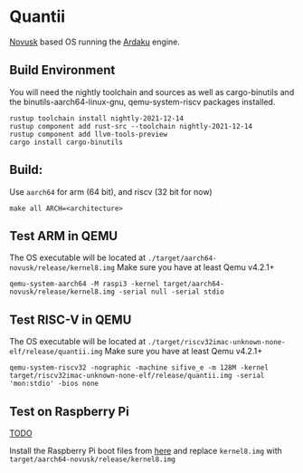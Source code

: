 # Quantii
[Novusk](https://github.com/NathanMcMillan54/novusk/) based OS running the
[Ardaku](https://github.com/ardaku/ardaku/) engine.

## Build Environment
You will need the nightly toolchain and sources as well as cargo-binutils and
the binutils-aarch64-linux-gnu, qemu-system-riscv packages installed.

```commandline
rustup toolchain install nightly-2021-12-14
rustup component add rust-src --toolchain nightly-2021-12-14
rustup component add llvm-tools-preview
cargo install cargo-binutils
```

## Build:

Use ``aarch64`` for arm (64 bit), and riscv (32 bit for now)

```commandline
make all ARCH=<architecture>
```

## Test ARM in QEMU
The OS executable will be located at ``./target/aarch64-novusk/release/kernel8.img``
Make sure you have at least Qemu v4.2.1+

```commandline
qemu-system-aarch64 -M raspi3 -kernel target/aarch64-novusk/release/kernel8.img -serial null -serial stdio
```

## Test RISC-V in QEMU
The OS executable will be located at ``./target/riscv32imac-unknown-none-elf/release/quantii.img``
Make sure you have at least Qemu v4.2.1+

```commandline
qemu-system-riscv32 -nographic -machine sifive_e -m 128M -kernel target/riscv32imac-unknown-none-elf/release/quantii.img -serial 'mon:stdio' -bios none
```

## Test on Raspberry Pi

[TODO](link_to_novusk_docs)

Install the Raspberry Pi boot files from [here](https://github.com/raspberrypi/firmware/tree/master/boot) and replace 
``kernel8.img`` with ``target/aarch64-novusk/release/kernel8.img``
